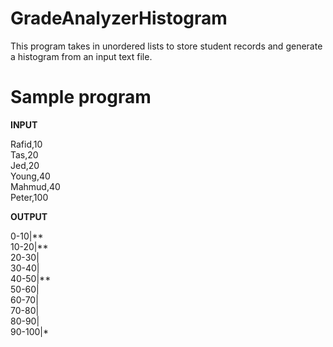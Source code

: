 # GradeAnalyzerHistogram
This program takes in unordered lists to store student records and generate a histogram from an
input text file.


# Sample program

**INPUT**

Rafid,10  
Tas,20  
Jed,20  
Young,40  
Mahmud,40  
Peter,100  

**OUTPUT**

0-10|**  
10-20|**  
20-30|  
30-40|  
40-50|**  
50-60|  
60-70|  
70-80|  
80-90|  
90-100|*  
